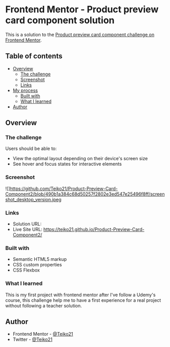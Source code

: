 # Frontend Mentor - Product preview card component solution

This is a solution to the [Product preview card component challenge on Frontend Mentor](https://www.frontendmentor.io/challenges/product-preview-card-component-GO7UmttRfa). 

## Table of contents

- [Overview](#overview)
  - [The challenge](#the-challenge)
  - [Screenshot](#screenshot)
  - [Links](#links)
- [My process](#my-process)
  - [Built with](#built-with)
  - [What I learned](#what-i-learned)
- [Author](#author)




## Overview

### The challenge

Users should be able to:

- View the optimal layout depending on their device's screen size
- See hover and focus states for interactive elements

### Screenshot

![]https://github.com/Teiko21/Product-Preview-Card-Component2/blob/490b1a384c68d50257f2802e3ed547e25496f8ff/screenshot_desktop_version.jpeg

### Links

- Solution URL: [](https://your-solution-url.com)
- Live Site URL: https://teiko21.github.io/Product-Preview-Card-Component2/
 
### Built with

- Semantic HTML5 markup
- CSS custom properties
- CSS Flexbox

### What I learned
 This is my first project with frontend mentor after I've follow a Udemy's course, this challenge help me to have a first experience for a real project without following
 a teacher solution.

## Author
- Frontend Mentor - [@Teiko21](https://www.frontendmentor.io/profile/Teiko21)
- Twitter - [@Teiko21](https://twitter.com/Teiko21)
